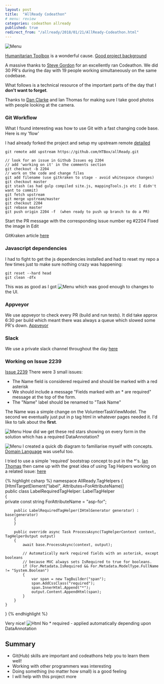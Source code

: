 ```yaml
---
layout: post
title:  "AllReady Codeathon"
# menu: review
categories: codeathon allready 
published: true 
redirect_from: "/allready/2018/01/21/AllReady-Codeathon.html"
---
```

![Menu](/assets/2018-01-22-AllReady/header.jpg)

[Humanitarian Toolbox](http://www.htbox.org/) is a wonderful cause.  [Good project background](http://www.htbox.org/blog/introducing-james-chambers)


A massive thanks to [Steve Gordon](https://www.stevejgordon.co.uk/humanitarian-toolbox-codeathon) for an excellently ran Codeathon. We did 30 PR's during the day with 19 people working simultaneously on the same codebase. 


What follows is a technical resource of the important parts of the day that I **don't want to forget**. 

Thanks to [Dan Clarke](https://twitter.com/dracan) and Ian Thomas for making sure I take good photos with people looking at the camera. 

### Git Workflow
What I found interesting was how to use Git with a fast changing code base. Here is my 'flow'

I had already forked the project and setup my upstream remote [detailed](https://www.stevejgordon.co.uk/forking-cloning-github)

```
git remote add upstream https://github.com/HTBox/allReady.git

// look for an issue in Github Issues eg 2204 
// add 'working on it' in the comments section
git checkout -b 2204
// work on the code and change files
git add filename (use gitkraken to stage - avoid whitespace changes)
git checkout master
git stash (as had gulp compiled site.js, mappingTools.js etc I didn't want to commit)
git fetch upstream
git merge upstream/master
git checkout 2204
git rebase master
git push origin 2204 -f  (when ready to push up branch to do a PR)
```

Start the PR message with the corresponding issue number eg #2204 Fixed the image in Edit

GitKraken article [here](https://davemateer.com/git/2018/01/22/Gitkraken.html)

### Javascript dependencies
I had to fight to get the js dependencies installed and had to reset my repo a few times just to make sure nothing crazy was happening:

```
git reset --hard head
git clean -dfx
```

This was as good as I got
![Menu](/assets/2018-01-22-AllReady/js.png)
which was good enough to changes to the UI.

### Appveyor
We use appveyor to check every PR (build and run tests). It did take approx 6:30 per build which meant there was always a queue which slowed some PR's down.
[Appveyor](https://ci.appveyor.com/project/HTBox/allready/history)

### Slack
We use a private slack channel throughout the day 
[here](https://htbox.slack.com)

### Working on Issue 2239
[Issue 2239](https://github.com/HTBox/allReady/issues/2239)
There were 3 small issues:
- The Name field is considered required and should be marked with a red asterisk
- We should include a message "Fields marked with an * are required" message at the top of the form.
- The "Name" label should be renamed to "Task Name"

The Name was a simple change on the VolunteerTaskViewModel. The second we eventually just put in p tag html in whatever pages needed it. I'd like to talk about the **first**.


![Menu](/assets/2018-01-22-AllReady/star.png)
How did we get these red stars showing on every form in the solution which has a required DataAnnotation?

![Menu](/assets/2018-01-22-AllReady/db.png)
I created a quick db diagram to familiarise myself with concepts. [Domain Language](https://github.com/HTBox/allReady/wiki/Domain-Language) was useful too.

I tried to use a simple 'required' bootstrap concept to put in the *'s. [Ian Thomas](https://github.com/thelem) then came up with the great idea of using Tag Helpers working on a related issue: [here](https://github.com/HTBox/allReady/issues/2233)

{% highlight csharp %}
namespace AllReady.TagHelpers
{
    [HtmlTargetElement("label", Attributes=ForAttributeName)]  
    public class LabelRequiredTagHelper: LabelTagHelper  
    {  
        private const string ForAttributeName = "asp-for";  
   
        public LabelRequiredTagHelper(IHtmlGenerator generator) : base(generator)  
        {  
        }  
   
        public override async Task ProcessAsync(TagHelperContext context, TagHelperOutput output)  
        {  
            await base.ProcessAsync(context, output);  

            // Automatically mark required fields with an asterisk, except booleans
            // because MVC always sets IsRequired to true for booleans.
            if (For.Metadata.IsRequired && For.Metadata.ModelType.FullName != "System.Boolean")  
            {  
                var span = new TagBuilder("span");  
                span.AddCssClass("required");
                span.InnerHtml.Append("*");
                output.Content.AppendHtml(span);  
            }  
        }  
    }  
}
{% endhighlight %}

Very nice!
![Html](/assets/2018-01-22-AllReady/screen.png)
No * required - applied automatically depending upon DataAnnotation

## Summary
- Git(Hub) skills are important and codeathons help you to learn them well!
- Working with other programmers was interesting 
- Doing something (no matter how small) is a good feeling
- I will help with this project more